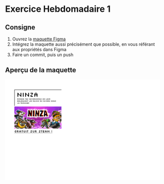 # Exercice Hebdomadaire 1

## Consigne

1. Ouvrez la [maquette Figma](https://www.figma.com/design/rbLTqsn8yUkfG5pIksYbx2/Exercice-Hebdo.-1?node-id=1-2&t=hrY37TZtJSyycfVU-1)
2. Intégrez la maquette aussi précisément que possible, en vous référant aux propriétés dans Figma
3. Faire un commit, puis un push

## Aperçu de la maquette

![Maquette à réaliser](maquette.png)
